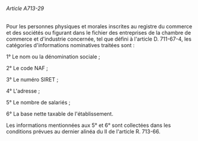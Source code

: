 ###### Article A713-29

Pour les personnes physiques et morales inscrites au registre du commerce et des sociétés ou figurant dans le fichier des entreprises de la chambre de commerce et d'industrie concernée, tel que défini à l'article D. 711-67-4, les catégories d'informations nominatives traitées sont :

1° Le nom ou la dénomination sociale ;

2° Le code NAF ;

3° Le numéro SIRET ;

4° L'adresse ;

5° Le nombre de salariés ;

6° La base nette taxable de l'établissement.

Les informations mentionnées aux 5° et 6° sont collectées dans les conditions prévues au dernier alinéa du II de l'article R. 713-66.

